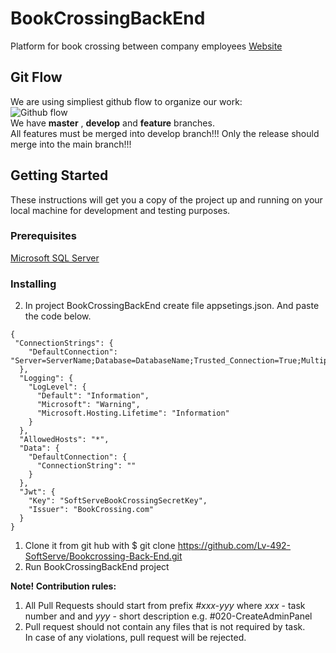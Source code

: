# BookCrossingBackEnd  
Platform for book crossing between company employees
[Website](https://localhost:44370/)  
  
## Git Flow  
We are using simpliest github flow to organize our work:  
![Github flow](https://scilifelab.github.io/software-development/img/github-flow.png)  
We have **master** , **develop** and **feature** branches.   
All features must be merged into develop branch!!!
Only the release should merge into the main branch!!!

## Getting Started
These instructions will get you a copy of the project up and running on your local machine for development and testing purposes. 

### Prerequisites
[Microsoft SQL Server](https://www.microsoft.com/en-us/sql-server/sql-server-downloads) 

### Installing
2. In project BookCrossingBackEnd create file appsetings.json. And paste the code below.
```
{
 "ConnectionStrings": {
    "DefaultConnection": "Server=ServerName;Database=DatabaseName;Trusted_Connection=True;MultipleActiveResultSets=true"
  },
  "Logging": {
    "LogLevel": {
      "Default": "Information",
      "Microsoft": "Warning",
      "Microsoft.Hosting.Lifetime": "Information"
    }
  },
  "AllowedHosts": "*",
  "Data": {
    "DefaultConnection": {
      "ConnectionString": ""
    }
  },
  "Jwt": {
    "Key": "SoftServeBookCrossingSecretKey",
    "Issuer": "BookCrossing.com"
  }
}
```

1. Clone it from git hub with $ git clone https://github.com/Lv-492-SoftServe/Bookcrossing-Back-End.git 
3. Run BookCrossingBackEnd project
  
**Note! Contribution rules:**  
1. All Pull Requests should start from prefix *#xxx-yyy* where *xxx* - task number and and *yyy* - short description 
e.g. #020-CreateAdminPanel  
2. Pull request should not contain any files that is not required by task.  
In case of any violations, pull request will be rejected.
